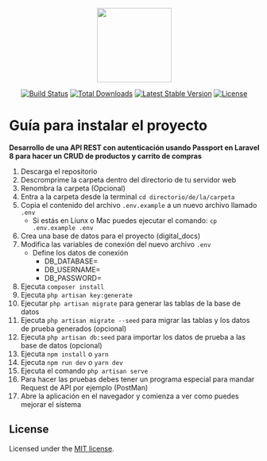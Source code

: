 <p align="center"><a href="https://laravel.com" target="_blank"><img src="https://raw.githubusercontent.com/TaynisRW/DigitalAPI/master/public/favicon.ico" width="150" height="150"></a></p>

<p align="center">
<a href="https://travis-ci.org/laravel/framework"><img src="https://travis-ci.org/laravel/framework.svg" alt="Build Status"></a>
<a href="https://packagist.org/packages/laravel/framework"><img src="https://poser.pugx.org/laravel/framework/d/total.svg" alt="Total Downloads"></a>
<a href="https://packagist.org/packages/laravel/framework"><img src="https://poser.pugx.org/laravel/framework/v/stable.svg" alt="Latest Stable Version"></a>
<a href="https://packagist.org/packages/laravel/framework"><img src="https://poser.pugx.org/laravel/framework/license.svg" alt="License"></a>
</p>

# Guía para instalar el proyecto
**Desarrollo de una API REST con autenticación usando Passport en Laravel 8 para hacer un CRUD de productos y carrito de compras**

1. Descarga el repositorio
2. Descromprime la carpeta dentro del directorio de tu servidor web
3. Renombra la carpeta (Opcional) 
4. Entra a la carpeta desde la terminal `cd directorio/de/la/carpeta`
5. Copia el contenido del archivo `.env.example` a un nuevo archivo llamado `.env`
    * Si estás en Liunx o Mac puedes ejecutar el comando: `cp .env.example .env`
6. Crea una base de datos para el proyecto (digital_docs)
7. Modifica las variables de conexión del nuevo archivo `.env` 
    * Define los datos de conexión 
        * DB_DATABASE=
        * DB_USERNAME=
        * DB_PASSWORD=
8. Ejecuta `composer install`
9. Ejecuta `php artisan key:generate`
10. Ejecutar `php artisan migrate` para generar las tablas de la base de datos 
11. Ejecuta  `php artisan migrate --seed` para migrar las tablas y los datos de prueba generados (opcional)
12. Ejecuta `php artisan db:seed` para importar los datos de prueba a las base de datos (opcional)
13. Ejecuta `npm install` o `yarn`
14. Ejecuta `npm run dev` o `yarn dev`
15. Ejecuta el comando `php artisan serve`
16. Para hacer las pruebas debes tener un programa especial para mandar Request de API por ejemplo (PostMan)
17. Abre la aplicación en el navegador y comienza a ver como puedes mejorar el sistema

## License
Licensed under the [MIT license](https://opensource.org/licenses/MIT).
